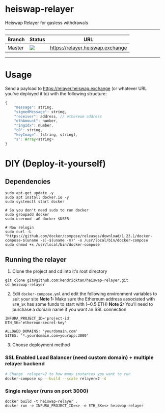# heiswap-relayer
Heiswap Relayer for gasless withdrawals

---

| Branch | Status | URL |
|---|---|---|
|Master|![](https://travis-ci.org/kendricktan/heiswap-relayer.svg?branch=master)|https://relayer.heiswap.exchange|

---

# Usage
Send a payload to https://relayer.heiswap.exchange (or whatever URL you've deployed it to) with the following structure:
```javascript
{
    "message": string,
    "signedMessage": string,
    "receiver": address, // ethereum address
    "ethAmount": number,
    "ringIdx": number,
    "c0": string,
    "keyImage": (string, string),
    "s": Array<string>
}
```

# DIY (Deploy-it-yourself)
## Dependencies
```
sudo apt-get update -y
sudo apt install docker.io -y
sudo systemctl start docker

# So you don't need sudo to run docker
sudo groupadd docker
sudo usermod -aG docker $USER

# Now relogin
sudo curl -L "https://github.com/docker/compose/releases/download/1.23.1/docker-compose-$(uname -s)-$(uname -m)" -o /usr/local/bin/docker-compose
sudo chmod +x /usr/local/bin/docker-compose
```

## Running the relayer
1. Clone the project and cd into it's root directory
```
git clone git@github.com:kendricktan/heiswap-relayer.git
cd heiswap-relayer
```

2. Edit `docker-compose.yml` and edit the following environment variables to suit your site
**Note 1:** Make sure the Ethereum address associated with `ETH_SK` has some funds to start with (~0.5 ETH)
**Note 2:** You'll need to purchase a domain name if you want an SSL connection
```
INFURA_PROJECT_ID='project-id'
ETH_SK='ethereum-secret-key'

ALLOWED_DOMAINS: 'yourdomain.com'
SITES: '*.yourdomain.com=yourapp:3000'
```

3. Choose deployment method

### SSL Enabled Load Balancer (need custom domain) + multiple relayer backend
```bash
# Change  relayer=2 to how many instances you want to run
docker-compose up --build --scale relayer=2 -d
```

### Single relayer (runs on port 3000)
```
docker build -t heiswap-relayer .
docker run -e INFURA_PROJECT_ID=<> -e ETH_SK=<> heiswap-relayer
```